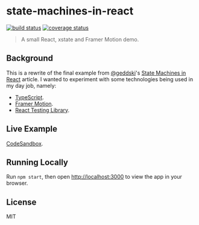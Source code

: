 # state-machines-in-react

[![build status](https://img.shields.io/travis/tanem/state-machines-in-react/master.svg?style=flat-square)](https://travis-ci.org/tanem/state-machines-in-react)
[![coverage status](https://img.shields.io/codecov/c/github/tanem/state-machines-in-react.svg?style=flat-square)](https://codecov.io/gh/tanem/state-machines-in-react)

> A small React, xstate and Framer Motion demo.

## Background

This is a rewrite of the final example from [@geddski](https://github.com/geddski)'s [State Machines in React](https://gedd.ski/post/state-machines-in-react/) article. I wanted to experiment with some technologies being used in my day job, namely:

- [TypeScript](https://www.typescriptlang.org/).
- [Framer Motion](https://www.framer.com/motion/).
- [React Testing Library](https://testing-library.com/docs/react-testing-library/intro).

## Live Example

[CodeSandbox](https://codesandbox.io/s/github/tanem/state-machines-in-react/tree/master).

## Running Locally

Run `npm start`, then open [http://localhost:3000](http://localhost:3000) to view the app in your browser.

## License

MIT
